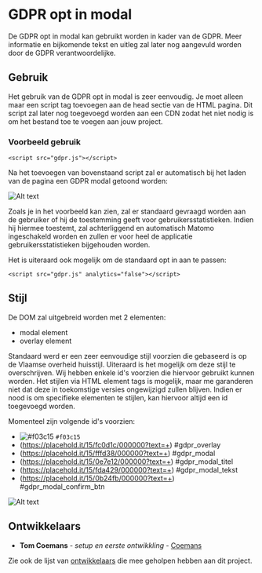 # GDPR opt in modal

De GDPR opt in modal kan gebruikt worden in kader van de GDPR. Meer informatie en bijkomende tekst en uitleg zal later nog aangevuld worden door de GDPR verantwoordelijke.

## Gebruik

Het gebruik van de GDPR opt in modal is zeer eenvoudig. Je moet alleen maar een script tag toevoegen aan de head sectie van de HTML pagina. Dit script zal later nog toegevoegd worden aan een CDN zodat het niet nodig is om het bestand toe te voegen aan jouw project.

### Voorbeeld gebruik

```
<script src="gdpr.js"></script>
```

Na het toevoegen van bovenstaand script zal er automatisch bij het laden van de pagina een GDPR modal getoond worden:

![Alt text](https://github.com/milieuinfo/gdpr/blob/master/img/readme1.png?raw=true "GDPR modal voorbeeld")

Zoals je in het voorbeeld kan zien, zal er standaard gevraagd worden aan de gebruiker of hij de toestemming geeft voor gebruikersstatistieken. Indien hij hiermee toestemt, zal achterliggend en automatisch Matomo ingeschakeld worden en zullen er voor heel de applicatie gebruikersstatistieken bijgehouden worden.

Het is uiteraard ook mogelijk om de standaard opt in aan te passen:

```
<script src="gdpr.js" analytics="false"></script>
```

## Stijl

De DOM zal uitgebreid worden met 2 elementen:
* modal element
* overlay element

Standaard werd er een zeer eenvoudige stijl voorzien die gebaseerd is op de Vlaamse overheid huisstijl. Uiteraard is het mogelijk om deze stijl te overschrijven. Wij hebben enkele id's voorzien die hiervoor gebruikt kunnen worden. Het stijlen via HTML element tags is mogelijk, maar me garanderen niet dat deze in toekomstige versies ongewijzigd zullen blijven. Indien er nood is om specifieke elementen te stijlen, kan hiervoor altijd een id toegevoegd worden.

Momenteel zijn volgende id's voorzien:
* ![#f03c15](https://placehold.it/15/f03c15/000000?text=+) `#f03c15`
* (https://placehold.it/15/fc0d1c/000000?text=+) #gdpr_overlay
* (https://placehold.it/15/fffd38/000000?text=+) #gdpr_modal
* (https://placehold.it/15/0e7e12/000000?text=+) #gdpr_modal_titel
* (https://placehold.it/15/fda429/000000?text=+) #gdpr_modal_tekst
* (https://placehold.it/15/0b24fb/000000?text=+) #gdpr_modal_confirm_btn

![Alt text](https://github.com/milieuinfo/gdpr/blob/master/img/readme2.png?raw=true "GDPR HTML id")

## Ontwikkelaars

* **Tom Coemans** - *setup en eerste ontwikkling* - [Coemans](https://github.com/coemans)

Zie ook de lijst van [ontwikkelaars](https://github.com/milieuinfo/gdpr/graphs/contributors) die mee geholpen hebben aan dit project.